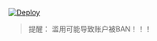 [![Deploy](https://www.herokucdn.com/deploy/button.png)](https://heroku.com/deploy)  
  
> 提醒： 滥用可能导致账户被BAN！！！  
